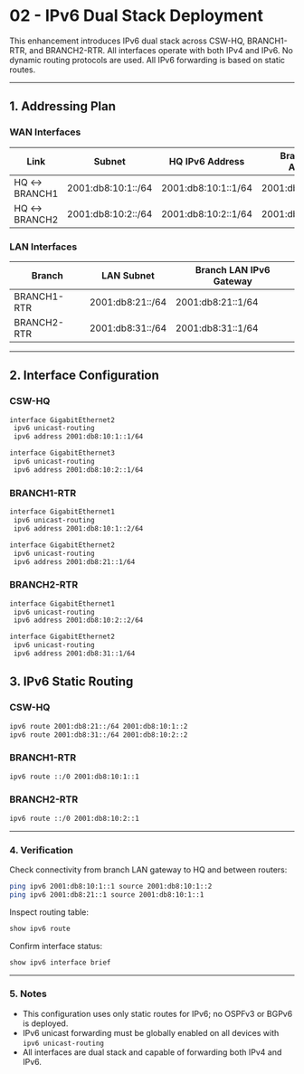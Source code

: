 # 02 - IPv6 Dual Stack Deployment

This enhancement introduces IPv6 dual stack across CSW-HQ, BRANCH1-RTR, and BRANCH2-RTR. All interfaces operate with both IPv4 and IPv6. No dynamic routing protocols are used. All IPv6 forwarding is based on static routes.

---

## 1. Addressing Plan

### WAN Interfaces

| Link               | Subnet                   | HQ IPv6 Address           | Branch IPv6 Address       |
|--------------------|--------------------------|---------------------------|----------------------------|
| HQ ↔ BRANCH1       | 2001:db8:10:1::/64       | 2001:db8:10:1::1/64       | 2001:db8:10:1::2/64        |
| HQ ↔ BRANCH2       | 2001:db8:10:2::/64       | 2001:db8:10:2::1/64       | 2001:db8:10:2::2/64        |

### LAN Interfaces

| Branch        | LAN Subnet           | Branch LAN IPv6 Gateway     |
|---------------|-----------------------|------------------------------|
| BRANCH1-RTR   | 2001:db8:21::/64      | 2001:db8:21::1/64            |
| BRANCH2-RTR   | 2001:db8:31::/64      | 2001:db8:31::1/64            |

---

## 2. Interface Configuration

### CSW-HQ

```bash
interface GigabitEthernet2
 ipv6 unicast-routing
 ipv6 address 2001:db8:10:1::1/64

interface GigabitEthernet3
 ipv6 unicast-routing
 ipv6 address 2001:db8:10:2::1/64
```

### BRANCH1-RTR
```bash
interface GigabitEthernet1
 ipv6 unicast-routing
 ipv6 address 2001:db8:10:1::2/64

interface GigabitEthernet2
 ipv6 unicast-routing
 ipv6 address 2001:db8:21::1/64
```

### BRANCH2-RTR
```bash
interface GigabitEthernet1
 ipv6 unicast-routing
 ipv6 address 2001:db8:10:2::2/64

interface GigabitEthernet2
 ipv6 unicast-routing
 ipv6 address 2001:db8:31::1/64
 ```

 ## 3. IPv6 Static Routing

### CSW-HQ
```bash
ipv6 route 2001:db8:21::/64 2001:db8:10:1::2
ipv6 route 2001:db8:31::/64 2001:db8:10:2::2
```

### BRANCH1-RTR
```bash
ipv6 route ::/0 2001:db8:10:1::1
```

### BRANCH2-RTR
```bash
ipv6 route ::/0 2001:db8:10:2::1
```

---

### 4. Verification

Check connectivity from branch LAN gateway to HQ and between routers:

```bash
ping ipv6 2001:db8:10:1::1 source 2001:db8:10:1::2
ping ipv6 2001:db8:21::1 source 2001:db8:10:1::1
```

Inspect routing table:

```bash
show ipv6 route
```

Confirm interface status:

```bash
show ipv6 interface brief
```

---

### 5. Notes
- This configuration uses only static routes for IPv6; no OSPFv3 or BGPv6 is deployed.
- IPv6 unicast forwarding must be globally enabled on all devices with `ipv6 unicast-routing`
- All interfaces are dual stack and capable of forwarding both IPv4 and IPv6.
